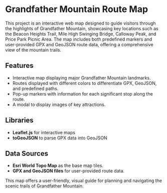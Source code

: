 # Grandfather Mountain Route Map

This project is an interactive web map designed to guide visitors through the highlights of Grandfather Mountain, showcasing key locations such as the Beacon Heights Trail, Mile High Swinging Bridge, Calloway Peak, and Price Park Picnic Area. The map includes both predefined markers and user-provided GPX and GeoJSON route data, offering a comprehensive view of the mountain trails.

## Features
- Interactive map displaying major Grandfather Mountain landmarks.
- Routes displayed with different colors to differentiate GPX, GeoJSON, and predefined paths.
- Pop-up markers with information for each significant stop along the route.
- A modal to display images of key attractions.

## Libraries
- **Leaflet.js** for interactive maps
- **toGeoJSON** to parse GPX data into GeoJSON

## Data Sources
- **Esri World Topo Map** as the base map tiles.
- **GPX and GeoJSON files** for user-provided route data.

This map offers a user-friendly, visual guide for planning and navigating the scenic trails of Grandfather Mountain.
